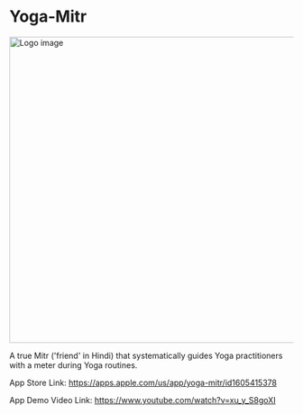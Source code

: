 # Yoga-Mitr


<img width="543" alt="Logo image" src="https://github.com/ChiraagNadig/Yoga-Mitr/assets/79017920/0c58c951-b892-4719-a3e4-6c18e991f635">


A true Mitr ('friend' in Hindi) that systematically guides Yoga practitioners with a meter during Yoga routines.


App Store Link: https://apps.apple.com/us/app/yoga-mitr/id1605415378

App Demo Video Link: https://www.youtube.com/watch?v=xu_y_S8goXI



